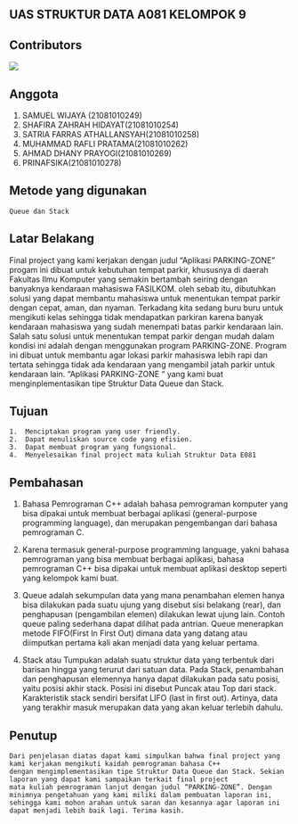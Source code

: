 ## UAS STRUKTUR DATA A081 KELOMPOK 9

## Contributors

<a href = "https://github.com/Naffsisky/uas-struktur-data/graphs/contributors">
  <img src = "https://contrib.rocks/image?repo=Naffsisky/uas-struktur-data"/>
</a>

## Anggota
1. SAMUEL WIJAYA (21081010249)
2. SHAFIRA ZAHRAH HIDAYAT(21081010254)
3. SATRIA FARRAS ATHALLANSYAH(21081010258)
4. MUHAMMAD RAFLI PRATAMA(21081010262)
5. AHMAD DHANY PRAYOGI(21081010269)
6. PRINAFSIKA(21081010278)

## Metode yang digunakan

```
Queue dan Stack
```
## Latar Belakang

Final project yang kami kerjakan dengan judul “Aplikasi PARKING-ZONE” 
progam ini dibuat untuk kebutuhan tempat parkir, khususnya di daerah Fakultas Ilmu Komputer yang semakin bertambah seiring dengan banyaknya kendaraan mahasiswa FASILKOM. oleh sebab itu, dibutuhkan solusi yang dapat membantu mahasiswa untuk menentukan tempat parkir dengan cepat, aman, dan nyaman.
Terkadang kita sedang buru buru untuk mengikuti kelas sehingga tidak mendapatkan parkiran karena banyak kendaraan mahasiswa yang sudah menempati batas parkir kendaraan lain. Salah satu solusi untuk menentukan tempat parkir dengan mudah dalam kondisi ini adalah dengan menggunakan program PARKING-ZONE. Program ini dibuat untuk membantu agar lokasi parkir mahasiswa lebih rapi dan tertata sehingga tidak ada kendaraan yang mengambil jatah parkir untuk kendaraan lain.
“Aplikasi PARKING-ZONE “ yang kami buat menginplementasikan tipe Struktur Data Queue dan Stack.


## Tujuan
```
1.	Menciptakan program yang user friendly.
2.	Dapat menuliskan source code yang efisien.
3.	Dapat membuat program yang fungsional.
4.	Menyelesaikan final project mata kuliah Struktur Data E081
```


## Pembahasan
1.	Bahasa Pemrograman C++ adalah bahasa pemrograman komputer yang bisa dipakai untuk membuat berbagai aplikasi 
    (general-purpose programming language), dan merupakan pengembangan dari bahasa pemrograman C. 
    
2.	Karena termasuk general-purpose programming language, yakni bahasa pemrograman yang bisa membuat berbagai aplikasi, 
    bahasa pemrograman C++ bisa dipakai untuk membuat aplikasi desktop seperti yang kelompok kami buat.
    
3.	Queue adalah sekumpulan data yang mana penambahan elemen hanya bisa dilakukan pada suatu ujung yang disebut sisi belakang (rear), 
    dan penghapusan (pengambilan elemen) dilakukan lewat ujung lain. Contoh queue paling sederhana dapat dilihat pada antrian. Queue 
    menerapkan metode FIFO(First In First Out) dimana data yang datang atau diimputkan pertama kali akan menjadi data yang keluar pertama.
    
4.	Stack atau Tumpukan adalah suatu struktur data yang terbentuk dari barisan hingga yang terurut dari satuan data. Pada Stack, penambahan 
    dan penghapusan elemennya hanya dapat dilakukan pada satu posisi, yaitu posisi akhir stack. Posisi ini disebut Puncak atau Top dari stack. 
    Karakteristik stack sendiri bersifat LIFO (last in first out). Artinya, data yang terakhir masuk merupakan data yang akan keluar terlebih dahulu.
    
## Penutup
```
Dari penjelasan diatas dapat kami simpulkan bahwa final project yang kami kerjakan mengikuti kaidah pemrograman bahasa C++ 
dengan mengimplementasikan tipe Struktur Data Queue dan Stack. Sekian laporan yang dapat kami sampaikan terkait final project 
mata kuliah pemrograman lanjut dengan judul “PARKING-ZONE”. Dengan minimnya pengetahuan yang kami miliki dalam pembuatan laporan ini,
sehingga kami mohon arahan untuk saran dan kesannya agar laporan ini dapat menjadi lebih baik lagi. Terima kasih.
```

